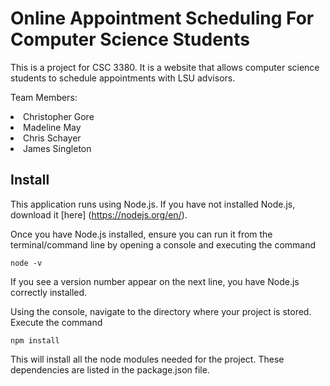 # Online Appointment Scheduling For Computer Science Students

This is a project for CSC 3380. It is a website that allows computer science students to schedule appointments with LSU advisors.

Team Members:
<li>Christopher Gore</li>
<li>Madeline May</li>
<li>Chris Schayer</li>
<li>James Singleton</li>

## Install

This application runs using Node.js. If you have not installed Node.js, download it [here] (https://nodejs.org/en/).

Once you have Node.js installed, ensure you can run it from the terminal/command line by opening a console and executing the command 
```
node -v
``` 
If you see a version number appear on the next line, you have Node.js correctly installed.

Using the console, navigate to the directory where your project is stored. Execute the command
```
npm install
```
This will install all the node modules needed for the project. These dependencies are listed in the package.json file.